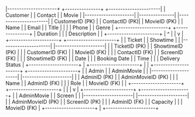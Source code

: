 |---------------------+ +---------------+ +----------------------|
| Customer | | Contact | | Movie |
|---------------------| |---------------| |----------------------|
| CustomerID (PK) | | ContactID (PK)| | MovieID (PK) |
| Name | | Email | | Title |
| | | Phone | | Genre |
+---------------------+ +---------------+ | Duration |
| | Description |
| +----------------------+
| ^
| |
v |
+---------------------+ +---------------------+ |
| Ticket | | Showtime | |
|---------------------| |---------------------| |
| TicketID (PK) | | ShowtimeID (PK) | |
| CustomerID (FK) | | MovieID (FK) | |
| ContactID (FK) | | ScreenID (FK) | |
| ShowtimeID (FK) | | Date | |
| Booking Date | | Time | |
| Delivery Status | +---------------------+ |
+---------------------+ |
|
+---------------------+ +---------------------+ |
| Admin | | AdminMovie | |
|---------------------| |---------------------| |
| AdminID (PK) | | AdminMovieID (PK) | |
| Name | | AdminID (FK) | |
| Role | | MovieID (FK) | |
+---------------------+ +---------------------+ |
| |
v |
+---------------------+ +---------------------+ |
| AdminMovie | | Screen | |
|---------------------| |---------------------| |
| AdminMovieID (PK) | | ScreenID (PK) | |
| AdminID (FK) | | Capacity | |
| MovieID (FK) | +---------------------+ |
+---------------------+
